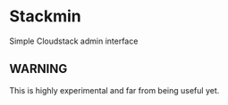 # Stackmin 
Simple Cloudstack admin interface

## WARNING
This is highly experimental and far from being useful yet.
